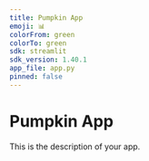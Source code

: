 ```yaml
---
title: Pumpkin App
emoji: 📊
colorFrom: green
colorTo: green
sdk: streamlit
sdk_version: 1.40.1
app_file: app.py
pinned: false
---
```




# Pumpkin App

This is the description of your app.


